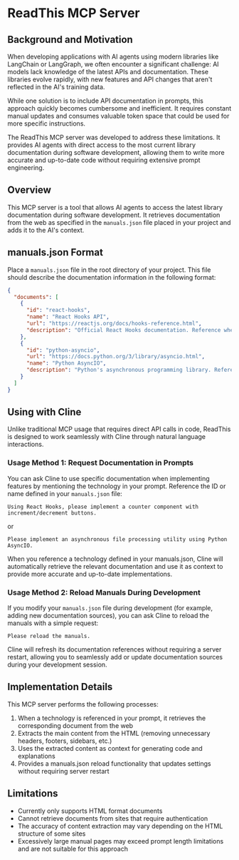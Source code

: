 # ReadThis MCP Server

## Background and Motivation

When developing applications with AI agents using modern libraries like LangChain or LangGraph, we often encounter a significant challenge: AI models lack knowledge of the latest APIs and documentation. These libraries evolve rapidly, with new features and API changes that aren't reflected in the AI's training data.

While one solution is to include API documentation in prompts, this approach quickly becomes cumbersome and inefficient. It requires constant manual updates and consumes valuable token space that could be used for more specific instructions.

The ReadThis MCP server was developed to address these limitations. It provides AI agents with direct access to the most current library documentation during software development, allowing them to write more accurate and up-to-date code without requiring extensive prompt engineering.

## Overview

This MCP server is a tool that allows AI agents to access the latest library documentation during software development. It retrieves documentation from the web as specified in the `manuals.json` file placed in your project and adds it to the AI's context.

## manuals.json Format

Place a `manuals.json` file in the root directory of your project. This file should describe the documentation information in the following format:

```json
{
  "documents": [
    {
      "id": "react-hooks",
      "name": "React Hooks API",
      "url": "https://reactjs.org/docs/hooks-reference.html",
      "description": "Official React Hooks documentation. Reference when using hooks like useState, useEffect, etc."
    },
    {
      "id": "python-asyncio",
      "url": "https://docs.python.org/3/library/asyncio.html",
      "name": "Python AsyncIO",
      "description": "Python's asynchronous programming library. Reference when developing asynchronous applications."
    }
  ]
}
```

## Using with Cline

Unlike traditional MCP usage that requires direct API calls in code, ReadThis is designed to work seamlessly with Cline through natural language interactions.

### Usage Method 1: Request Documentation in Prompts

You can ask Cline to use specific documentation when implementing features by mentioning the technology in your prompt. Reference the ID or name defined in your `manuals.json` file:

```
Using React Hooks, please implement a counter component with increment/decrement buttons.
```

or 

```
Please implement an asynchronous file processing utility using Python AsyncIO.
```

When you reference a technology defined in your manuals.json, Cline will automatically retrieve the relevant documentation and use it as context to provide more accurate and up-to-date implementations.

### Usage Method 2: Reload Manuals During Development

If you modify your `manuals.json` file during development (for example, adding new documentation sources), you can ask Cline to reload the manuals with a simple request:

```
Please reload the manuals.
```

Cline will refresh its documentation references without requiring a server restart, allowing you to seamlessly add or update documentation sources during your development session.

## Implementation Details

This MCP server performs the following processes:

1. When a technology is referenced in your prompt, it retrieves the corresponding document from the web
2. Extracts the main content from the HTML (removing unnecessary headers, footers, sidebars, etc.)
3. Uses the extracted content as context for generating code and explanations
4. Provides a manuals.json reload functionality that updates settings without requiring server restart

## Limitations

- Currently only supports HTML format documents
- Cannot retrieve documents from sites that require authentication
- The accuracy of content extraction may vary depending on the HTML structure of some sites
- Excessively large manual pages may exceed prompt length limitations and are not suitable for this approach
